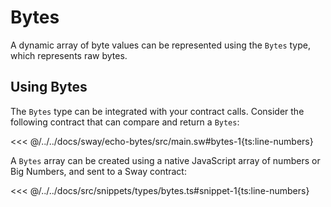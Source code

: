 # Bytes

A dynamic array of byte values can be represented using the `Bytes` type, which represents raw bytes.

## Using Bytes

The `Bytes` type can be integrated with your contract calls. Consider the following contract that can compare and return a `Bytes`:

<<< @/../../docs/sway/echo-bytes/src/main.sw#bytes-1{ts:line-numbers}

A `Bytes` array can be created using a native JavaScript array of numbers or Big Numbers, and sent to a Sway contract:

<<< @/../../docs/src/snippets/types/bytes.ts#snippet-1{ts:line-numbers}

